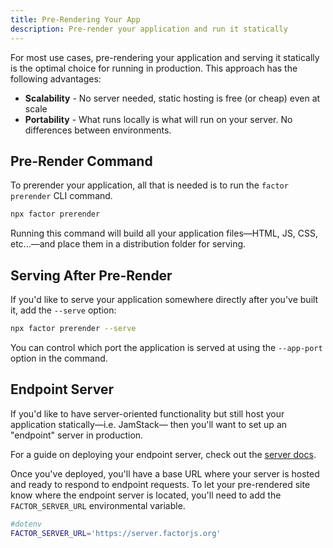 ```yaml
---
title: Pre-Rendering Your App
description: Pre-render your application and run it statically
---
```


For most use cases, pre-rendering your application and serving it statically is the optimal choice for running in production. This approach has the following advantages:

- **Scalability** - No server needed, static hosting is free (or cheap) even at scale
- **Portability** - What runs locally is what will run on your server. No differences between environments.

## Pre-Render Command

To prerender your application, all that is needed is to run the `factor prerender` CLI command.

```bash
npx factor prerender
```

Running this command will build all your application files&mdash;HTML, JS, CSS, etc...&mdash;and place them in a distribution folder for serving.

## Serving After Pre-Render

If you'd like to serve your application somewhere directly after you've built it, add the `--serve` option:

```bash
npx factor prerender --serve
```

You can control which port the application is served at using the `--app-port` option in the command.

## Endpoint Server

If you'd like to have server-oriented functionality but still host your application statically&mdash;i.e. JamStack&mdash; then you'll want to set up an "endpoint" server in production.

For a guide on deploying your endpoint server, check out the [server docs](./server).

Once you've deployed, you'll have a base URL where your server is hosted and ready to respond to endpoint requests. To let your pre-rendered site know where the endpoint server is located, you'll need to add the `FACTOR_SERVER_URL` environmental variable.

```bash
#dotenv
FACTOR_SERVER_URL='https://server.factorjs.org'
```
